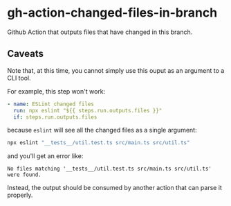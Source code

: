 # gh-action-changed-files-in-branch

Github Action that outputs files that have changed in this branch.

## Caveats

Note that, at this time, you cannot simply use this ouput as an argument to a
CLI tool.

For example, this step won't work:

```yaml
- name: ESLint changed files
  run: npx eslint "${{ steps.run.outputs.files }}"
  if: steps.run.outputs.files
```

because `eslint` will see all the changed files as a single argument:

```bash
npx eslint "__tests__/util.test.ts src/main.ts src/util.ts"
```

and you'll get an error like:

```
No files matching '__tests__/util.test.ts src/main.ts src/util.ts' were found.
```

Instead, the output should be consumed by another action that can parse it
properly.
